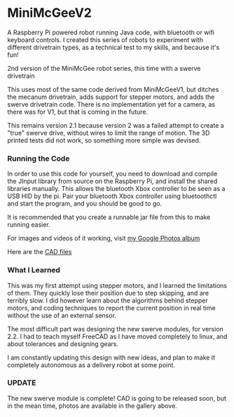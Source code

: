 # MiniMcGeeV2
A Raspberry Pi powered robot running Java code, with bluetooth or wifi keyboard controls. I created this series of robots to experiment with different drivetrain types, as a technical test to my skills, and because it's fun!

2nd version of the MiniMcGee robot series, this time with a swerve drivetrain

This uses most of the same code derived from MiniMcGeeV1, but ditches the mecanum drivetrain, adds support for stepper motors, and adds the swerve drivetrain code. There is no implementation yet for a camera, as there was for V1, but that is coming in the future.

This remains version 2.1 because version 2 was a failed attempt to create a "true" swerve drive, without wires to limit the range of motion. The 3D printed tests did not work, so something more simple was devised. 

<h3>Running the Code</h3>

In order to use this code for yourself, you need to download and compile the JInput library from source on the Raspberry Pi, and install the shared libraries manually. This allows the bluetooth Xbox controller to be seen as a USB HID by the pi. Pair your bluetooth Xbox controller using bluetoothctl and start the program, and you should be good to go.

It is recommended that you create a runnable jar file from this to make running easier.

For images and videos of it working, visit [my Google Photos album](https://photos.app.goo.gl/2zUikkyRRp2dGM538)

Here are the [CAD files](https://www.thingiverse.com/thing:3564919)

<h3>What I Learned</h3>
This was my first attempt using stepper motors, and I learned the limitations of them. They quickly lose their position due to step skipping, and are terribly slow. I did however learn about the algorithms behind stepper motors, and coding techniques to report the current position in real time without the use of an external sensor.

The most difficult part was designing the new swerve modules, for version 2.2. I had to teach myself FreeCAD as I have moved completely to linux, and about tolerances and designing gears.

I am constantly updating this design with new ideas, and plan to make it completely autonomous as a delivery robot at some point.

<h3>UPDATE</h3>
The new swerve module is complete! CAD is going to be released soon, but in the mean time, photos are available in the gallery above.
